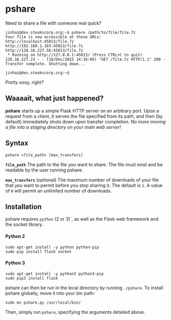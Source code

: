 # pshare
Need to share a file with someone real quick?

```
jinhai@dev.steakscorp.org:~$ pshare /path/to/file/file.7z
Your file is now accessible at these URLs:
http://localhost:45013/file.7z
http://192.168.1.103:45013/file.7z
http://128.16.227.56:45013/file.7z
 * Running on http://127.0.0.1:45013/ (Press CTRL+C to quit)
128.16.227.23 - - [18/Dec/2015 14:34:06] "GET /file.7z HTTP/1.1" 200 -
Transfer complete. Shutting down...

jinhai@dev.steakscorp.org:~$ 
```

_Pretty easy, right?_

## Waaaait, what just happened?
**pshare** starts up a simple Flask HTTP server on an arbitrary port. Upon a request from a client, it serves the file specified from its path, and then (by default) immediately shuts down upon transfer completion. _No more moving a file into a staging directory on your main web server!_

## Syntax
```
pshare <file_path> [max_transfers]
```

**`file_path`** The path to the file you want to share. The file must exist and be readable by the user running pshare.

**`max_transfers`** (optional) The maximum number of downloads of your file that you want to permit before you stop sharing it. The default is `1`. A value of `0` will permit an unlimited number of downloads.

## Installation
pshare requires `python` (2 or 3)`, as well as the Flask web framework and the socket library.

#### Python 2
```
sudo apt-get install -y python python-pip
sudo pip install flask socket
```

#### Python 3
```
sudo apt-get install -y python3 python3-pip
sudo pip3 install flask
```

pshare can then be run in the local directory by running `./pshare`.
To install pshare globally, move it into your bin path:
```
sudo mv pshare.py /usr/local/bin/
```

Then, simply run `pshare`, specifying the arguments detailed above.
